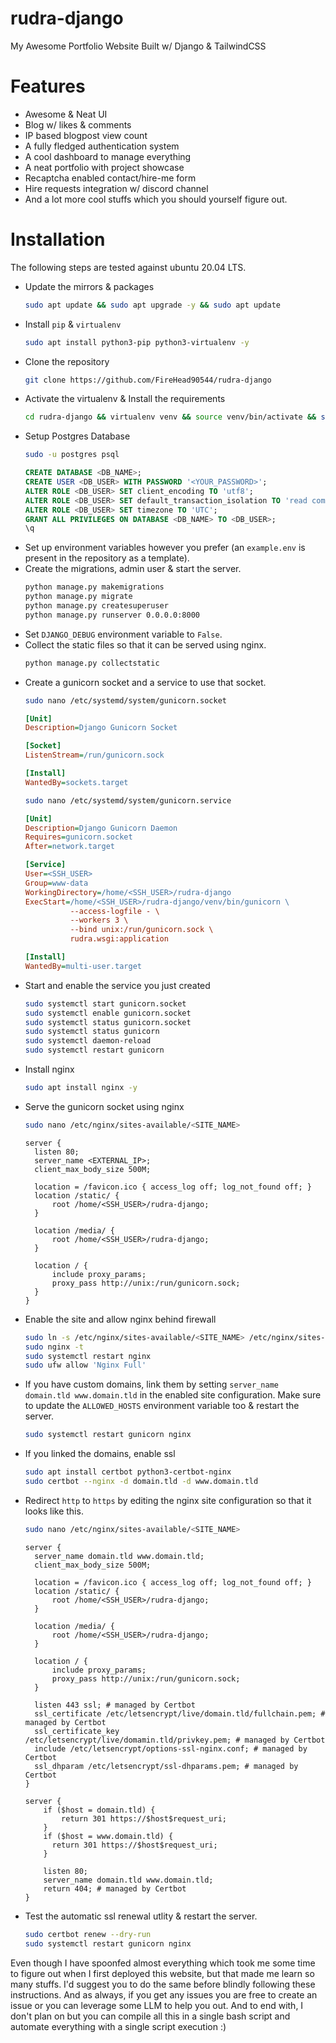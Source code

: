# rudra-django
My Awesome Portfolio Website Built w/ Django & TailwindCSS

# Features
- Awesome & Neat UI
- Blog w/ likes & comments
- IP based blogpost view count
- A fully fledged authentication system
- A cool dashboard to manage everything
- A neat portfolio with project showcase
- Recaptcha enabled contact/hire-me form
- Hire requests integration w/ discord channel
- And a lot more cool stuffs which you should yourself figure out.

# Installation
The following steps are tested against ubuntu 20.04 LTS.
- Update the mirrors & packages
  ```bash
  sudo apt update && sudo apt upgrade -y && sudo apt update
  ```
- Install `pip` & `virtualenv`
  ```bash
  sudo apt install python3-pip python3-virtualenv -y
  ```
- Clone the repository
  ```bash
  git clone https://github.com/FireHead90544/rudra-django
  ```
- Activate the virtualenv & Install the requirements
  ```bash
  cd rudra-django && virtualenv venv && source venv/bin/activate && sudo apt install python3-pip python3-dev libpq-dev postgresql postgresql-contrib -y && pip install -r requirements.txt
  ```
- Setup Postgres Database
  ```bash
  sudo -u postgres psql
  ```
  ```sql
  CREATE DATABASE <DB_NAME>;
  CREATE USER <DB_USER> WITH PASSWORD '<YOUR_PASSWORD>';
  ALTER ROLE <DB_USER> SET client_encoding TO 'utf8';
  ALTER ROLE <DB_USER> SET default_transaction_isolation TO 'read committed';
  ALTER ROLE <DB_USER> SET timezone TO 'UTC';
  GRANT ALL PRIVILEGES ON DATABASE <DB_NAME> TO <DB_USER>;
  \q
  ```
- Set up environment variables however you prefer (an `example.env` is present in the repository as a template).
- Create the migrations, admin user & start the server.
  ```bash
  python manage.py makemigrations
  python manage.py migrate
  python manage.py createsuperuser
  python manage.py runserver 0.0.0.0:8000
  ```
- Set `DJANGO_DEBUG` environment variable to `False`.
- Collect the static files so that it can be served using nginx.
  ```bash
  python manage.py collectstatic
  ```
- Create a gunicorn socket and a service to use that socket.
  ```bash
  sudo nano /etc/systemd/system/gunicorn.socket
  ```
  ```ini
  [Unit]
  Description=Django Gunicorn Socket
  
  [Socket]
  ListenStream=/run/gunicorn.sock
  
  [Install]
  WantedBy=sockets.target
  ```
  ```bash
  sudo nano /etc/systemd/system/gunicorn.service
  ```
  ```ini
  [Unit]
  Description=Django Gunicorn Daemon
  Requires=gunicorn.socket
  After=network.target
  
  [Service]
  User=<SSH_USER>
  Group=www-data
  WorkingDirectory=/home/<SSH_USER>/rudra-django
  ExecStart=/home/<SSH_USER>/rudra-django/venv/bin/gunicorn \
            --access-logfile - \
            --workers 3 \
            --bind unix:/run/gunicorn.sock \
            rudra.wsgi:application
  
  [Install]
  WantedBy=multi-user.target
  ```
- Start and enable the service you just created
  ```bash
  sudo systemctl start gunicorn.socket
  sudo systemctl enable gunicorn.socket
  sudo systemctl status gunicorn.socket
  sudo systemctl status gunicorn
  sudo systemctl daemon-reload
  sudo systemctl restart gunicorn
  ```
- Install nginx
  ```bash
  sudo apt install nginx -y
  ```
- Serve the gunicorn socket using nginx
  ```bash
  sudo nano /etc/nginx/sites-available/<SITE_NAME>
  ```
  ```nginx
  server {
    listen 80;
    server_name <EXTERNAL_IP>;
    client_max_body_size 500M;

    location = /favicon.ico { access_log off; log_not_found off; }
    location /static/ {
        root /home/<SSH_USER>/rudra-django;
    }

    location /media/ {
        root /home/<SSH_USER>/rudra-django;
    }

    location / {
        include proxy_params;
        proxy_pass http://unix:/run/gunicorn.sock;
    }
  }
  ```
- Enable the site and allow nginx behind firewall
  ```bash
  sudo ln -s /etc/nginx/sites-available/<SITE_NAME> /etc/nginx/sites-enabled
  sudo nginx -t
  sudo systemctl restart nginx
  sudo ufw allow 'Nginx Full'
  ```
- If you have custom domains, link them by setting `server_name domain.tld www.domain.tld` in the enabled site configuration. Make sure to update the `ALLOWED_HOSTS` environment variable too & restart the server.
  ```bash
  sudo systemctl restart gunicorn nginx
  ```
- If you linked the domains, enable ssl
  ```bash
  sudo apt install certbot python3-certbot-nginx
  sudo certbot --nginx -d domain.tld -d www.domain.tld
  ```
- Redirect `http` to `https` by editing the nginx site configuration so that it looks like this.
  ```bash
  sudo nano /etc/nginx/sites-available/<SITE_NAME>
  ```
  ```nginx  
  server {
    server_name domain.tld www.domain.tld;
    client_max_body_size 500M;

    location = /favicon.ico { access_log off; log_not_found off; }
    location /static/ {
        root /home/<SSH_USER>/rudra-django;
    }

    location /media/ {
        root /home/<SSH_USER>/rudra-django;
    }

    location / {
        include proxy_params;
        proxy_pass http://unix:/run/gunicorn.sock;
    }

    listen 443 ssl; # managed by Certbot
    ssl_certificate /etc/letsencrypt/live/domain.tld/fullchain.pem; # managed by Certbot
    ssl_certificate_key /etc/letsencrypt/live/domamin.tld/privkey.pem; # managed by Certbot
    include /etc/letsencrypt/options-ssl-nginx.conf; # managed by Certbot
    ssl_dhparam /etc/letsencrypt/ssl-dhparams.pem; # managed by Certbot
  }
  
  server {
      if ($host = domain.tld) {
          return 301 https://$host$request_uri;
      }
      if ($host = www.domain.tld) {
        return 301 https://$host$request_uri;
      }
  
      listen 80;
      server_name domain.tld www.domain.tld;
      return 404; # managed by Certbot
  }
  ```
- Test the automatic ssl renewal utlity & restart the server.
  ```bash
  sudo certbot renew --dry-run
  sudo systemctl restart gunicorn nginx
  ```

Even though I have spoonfed almost everything which took me some time to figure out when I first deployed this website, but that made me learn so many stuffs. I'd suggest you to do the same before blindly following these instructions. And as always, if you get any issues you are free to create an issue or you can leverage some LLM to help you out.
And to end with, I don't plan on but you can compile all this in a single bash script and automate everything with a single script execution :)
